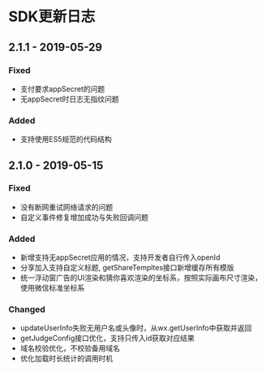 # SDK更新日志

## 2.1.1 - 2019-05-29

### Fixed

* 支付要求appSecret的问题
* 无appSecret时日志无指纹问题

### Added

* 支持使用ES5规范的代码结构

## 2.1.0 - 2019-05-15

### Fixed

* 没有断网重试网络请求的问题
* 自定义事件修复增加成功与失败回调问题

### Added

* 新增支持无appSecret应用的情况，支持开发者自行传入openId
* 分享加入支持自定义标题, getShareTempltes接口新增缓存所有模版
* 统一浮动窗广告的UI渲染和猜你喜欢渲染的坐标系，按照实际画布尺寸渲染，使用微信标准坐标系

### Changed

* updateUserInfo失败无用户名或头像时，从wx.getUserInfo中获取并返回
* getJudgeConfig接口优化，支持只传入id获取对应结果
* 域名校验优化，不校验备用域名
* 优化加载时长统计的调用时机



